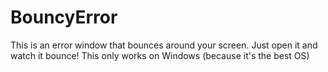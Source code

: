 # BouncyError

This is an error window that bounces around your screen.
Just open it and watch it bounce!
This only works on Windows (because it's the best OS)